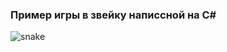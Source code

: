 ### Пример игры в звейку написсной на C#
![snake](https://github.com/F0ggy7/Educational_projects/assets/75094394/f57e31e0-39d4-4a80-be84-64379cad11d2)
